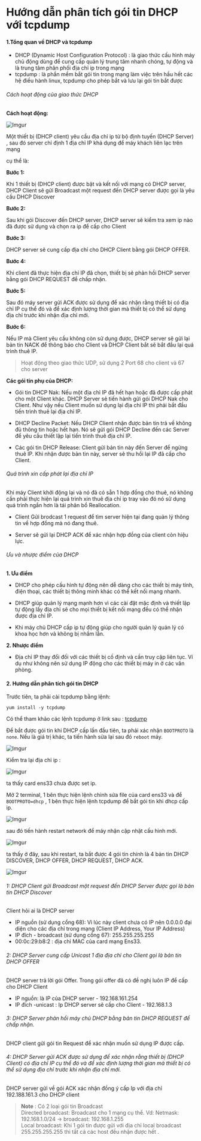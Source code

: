 ﻿# Hướng dẫn phân tích gói tin DHCP với tcpdump
#### 1.Tổng quan về DHCP và tcpdump    

- DHCP (Dynamic Host Configuration Protocol) : là giao thức cấu hình máy chủ động dùng để cung cấp quản lý trung tâm nhanh chóng, tự động và là trung tâm phân phối địa chỉ ip trong mạng 
- tcpdump : là phần mềm bắt gói tin trong mạng làm việc trên hầu hết các hệ điều hành linux, tcpdump cho phép bắt và lưu lại gói tin bắt được

###### Cách hoạt động của giao thức DHCP

**Cách hoạt động:**

![Imgur](https://i.imgur.com/VohSfcU.png)

Một thiết bị (DHCP client) yêu cầu địa chỉ ip từ bộ định tuyến (DHCP Server) , sau đó server chỉ định 1 địa chỉ IP khả dụng để máy khách liên lạc trên mạng  

cụ thể là: 

**Bước 1:**

Khi 1 thiết bị (DHCP client) được  bật và kết nối với mạng có DHCP server,  DHCP Client sẽ gửi Broadcast một request đến DHCP server được gọi là yêu cầu DHCP Discover

**Bước 2:**  

Sau khi gói Discover đến DHCP server, DHCP server sẽ kiểm tra xem ip nào đã được sử dụng và chọn ra ip để cấp cho Client

**Bước 3:**

DHCP server sẽ cung cấp địa chỉ cho DHCP Client bằng gói DHCP OFFER. 

**Bước 4:**  

Khi client  đã thực hiện địa chỉ IP đã chọn, thiết bị sẽ phản hồi DHCP server bằng gói DHCP REQUEST để chấp nhận.

**Bước 5:**   

Sau đó máy server gửi ACK được sử dụng để xác nhận rằng thiết bị có địa chỉ IP cụ thể đó và để xác định lượng thời gian mà thiết bị có thể sử dụng địa chỉ trước khi nhận địa chỉ mới. 

**Bước 6:** 

Nếu IP mà Client yêu cầu không còn sử dụng được, DHCP server sẽ gửi lại bản tin NACK để thông báo cho Client và DHCP Client bắt sẽ bắt đầu lại quá trình thuê IP.


>  Hoạt động theo giao thức UDP, sử dụng 2 Port 68 cho client và 67 cho server

**Các gói tin phụ của DHCP:**  

- Gói tin DHCP Nak: Nếu một địa chỉ IP đã hết hạn hoặc đã được cấp phát cho một Client khác. DHCP Server sẻ tiến hành gửi gói DHCP Nak cho Client. Như vậy nếu Client muốn sử dụng lại địa chỉ IP thì phải bắt đầu tiến trình thuê lại địa chỉ IP.  

- DHCP Decline Packet: Nếu DHCP Client nhận được bản tin trả về không đủ thông tin hoặc hết hạn. Nó sẽ gửi gói DHCP Decline đến các Server để yêu cầu thiết lập lại tiến trình thuê địa chỉ IP.  

- Các gói tin DHCP Release: Client gửi bản tin này đến Server để ngừng thuê IP. Khi nhận được bản tin này, server sẽ thu hồi lại IP đã cấp cho Client. 

###### Quá trình xin cấp phát lại địa chỉ IP

Khi máy Client khởi động lại và nó đã có sẵn 1 hợp đồng cho thuê, nó không cần phải thực hiện lại quá trình xin thuê địa chỉ ip tray vào đó nó sử dụng quá trình ngắn hơn là tái phân bổ Reallocation.

- Client Gửi brodcast 1 request để tìm server hiện tại đang quản lý thông tin về hợp đồng mà nó đang thuê.

- Server sẽ gửi lại DHCP ACK để xác nhận hợp đồng của client còn hiệu lực.

###### Ưu và nhược điểm của DHCP

**1. Ưu điểm**

- DHCP cho phép cấu hình tự động nên dễ dàng cho các thiết bị máy tính, điện thoại, các thiết bị thông minh khác có thể kết nối mạng nhanh.

- DHCP giúp quản lý mạng mạnh hơn vì các cài đặt mặc định và thiết lập tự động lấy địa chỉ sẽ cho mọi thiết bị kết nối mạng đều có thể nhận được địa chỉ IP.

- Khi máy chủ DHCP cấp ip tự động giúp cho người quản lý quản lý có khoa học hơn và không bị nhầm lẫn.

**2. Nhược điểm**

- Địa chỉ IP thay đổi đối với các thiết bị cố định và cần truy cập liên tục. Ví dụ như không nên sử dụng IP động cho các thiết bị máy in ở các văn phòng.

#### 2. Hướng dẫn phân tích gói tin DHCP 

Trước tiên, ta phải cài tcpdump bằng lệnh: 
```
yum install -y tcpdump
```
Có thể tham khảo các lệnh tcpdump ở link sau : [tcpdump](https://github.com/hungviet99/thuc_tap/blob/master/Linux/tcpdump.md)

Để bắt được gói tin khi DHCP cấp lần đầu tiên, ta phải xác nhận `BOOTPROTO` là `none`. Nếu là giá trị khác, ta tiến hành sửa lại sau đó `reboot` máy. 

![Imgur](https://i.imgur.com/8q65Cd0.png)

Kiểm tra lại địa chỉ ip : 

![Imgur](https://i.imgur.com/CkEpgcz.png)

ta thấy card ens33 chưa được set ip.

Mở 2 terminal, 1 bên thực hiện lệnh chỉnh sửa file của card ens33 và để `BOOTPROTO=dhcp` , 1 bên thực hiện lệnh tcpdump để bắt gói tin khi dhcp cấp ip.

![Imgur](https://i.imgur.com/UXLQeLN.png)

sau đó tiến hành restart network để máy nhận cập nhật cấu hình mới.

![Imgur](https://i.imgur.com/8ae2jgH.png)

ta thấy ở đây, sau khi restart, ta bắt được 4 gói tin chính là 4 bản tin DHCP DISCOVER, DHCP OFFER, DHCP REQUEST, DHCP ACK. 

![Imgur](https://i.imgur.com/6eDWlaw.png)

###### 1: DHCP Client gửi Broadcast một request đến DHCP Server được gọi là bản tin DHCP Discover  

Client hỏi ai là DHCP server 

- IP nguồn (sử dụng cổng 68): Vì lúc này client chưa có IP nên 0.0.0.0 đại diện cho các địa chỉ trong mạng (Client IP Address, Your IP Address)  
- IP đích - broadcast (sử dụng cổng 67): 255.255.255.255   
- 00:0c:29:b8:2 : địa chỉ MAC của card mạng Ens33.

###### 2: DHCP Server cung cấp Unicast 1 địa địa chỉ cho Client gọi là bản tin DHCP OFFER  

DHCP server trả lời gói Offer. Trong gói offer đã có đề nghị luôn IP để cấp cho DHCP Client

- IP nguồn: là IP của DHCP server - 192.168.161.254  
- IP đích -unicast : Ip DHCP server sẽ cấp cho Client - 192.168.1.3  

###### 3: DHCP Server phản hồi máy chủ DHCP bằng bản tin DHCP REQUEST để chấp nhận.  

DHCP client gửi gói tin Request để xác nhận muốn sử dụng IP được cấp.

###### 4: DHCP Server gửi ACK được sử dụng để xác nhận rằng thiết bị (DHCP Client)  có địa chỉ IP cụ thể đó và để xác định lượng thời gian mà thiết bị có thể sử dụng địa chỉ trước khi nhận địa chỉ mới. 

DHCP server gửi về gói ACK xác nhận đồng ý cấp Ip với địa chỉ 192.188.161.3 cho DHCP client

> **Note** : Có 2 loại gói tin Broadcast  
Directed broadcast: Broadcast cho 1 mạng cụ thể. Vd: Netmask: 192.168.1.0/24 -> broadcast: 192.168.1.255  
Local broadcast: Khi 1 gói tin được gửi với địa chỉ local broadcast 255.255.255.255 thì tất cả các host đều nhận được hết .